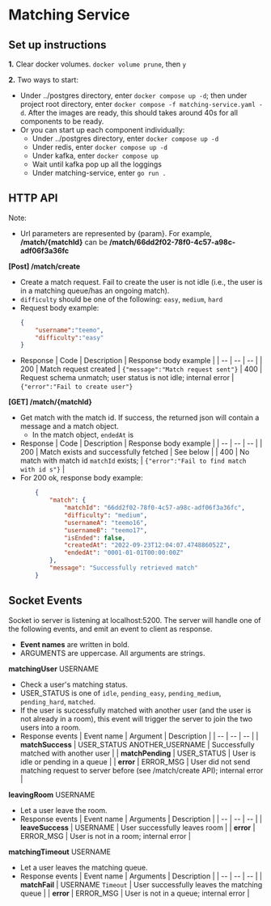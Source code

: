 # Matching Service

## Set up instructions

**1.** Clear docker volumes. `docker volume prune`, then `y`

**2.** Two ways to start:
- Under ../postgres directory, enter `docker compose up -d`; then under project root directory, enter `docker compose -f matching-service.yaml -d`. After the images are ready, this should takes around 40s for all components to be ready.
- Or you can start up each component individually:
    - Under ../postgres directory, enter `docker compose up -d`
    - Under redis, enter `docker compose up -d`
    - Under kafka, enter `docker compose up`
    - Wait until kafka pop up all the loggings
    - Under matching-service, enter `go run .`

## HTTP API

Note:
- Url parameters are represented by {param}. For example, **/match/{matchId}** can be **/match/66dd2f02-78f0-4c57-a98c-adf06f3a36fc**

**[Post] /match/create**
- Create a match request. Fail to create the user is not idle (i.e., the user is in a matching queue/has an ongoing match).
- `difficulty` should be one of the following: `easy`, `medium`, `hard`
- Request body example:
    ```json
    {
        "username":"teemo",
        "difficulty":"easy"
    }
    ```
- Response
    | Code | Description | Response body example |
    | -- | -- | -- |
    | 200 | Match request created | `{"message":"Match request sent"}`
    | 400 | Request schema unmatch; user status is not idle; internal error | `{"error":"Fail to create user"}`

**[GET] /match/{matchId}**
- Get match with the match id. If success, the returned json will contain a message and a match object.
    - In the match object, `endedAt` is 
- Response
    | Code | Description | Response body example |
    | -- | -- | -- |
    | 200 | Match exists and successfully fetched | See below |
    | 400 | No match with match id `matchId` exists; | `{"error":"Fail to find match with id s"}` |
- For 200 ok, response body example:
    ```json
        {
            "match": {
                "matchId": "66dd2f02-78f0-4c57-a98c-adf06f3a36fc",
                "difficulty": "medium",
                "usernameA": "teemo16",
                "usernameB": "teemo17",
                "isEnded": false,
                "createdAt": "2022-09-23T12:04:07.474886052Z",
                "endedAt": "0001-01-01T00:00:00Z"
            },
            "message": "Successfully retrieved match"
        }
    ```

## Socket Events

Socket io server is listening at localhost:5200. The server will handle one of the following events, and emit an event to client as response.
- **Event names** are written in bold.
- ARGUMENTS are uppercase. All arguments are strings.

**matchingUser** USERNAME
- Check a user's matching status. 
- USER_STATUS is one of `idle`, `pending_easy`, `pending_medium`, `pending_hard`, `matched`.
- If the user is successfully matched with another user (and the user is not already in a room), this event will trigger the server to join the two users into a room.
- Response events
    | Event name | Argument | Description |
    | -- | -- | -- | 
    | **matchSuccess** | USER_STATUS ANOTHER_USERNAME | Successfully matched with another user |
    | **matchPending** | USER_STATUS | User is idle or pending in a queue |
    | **error** | ERROR_MSG | User did not send matching request to server before (see /match/create API); internal error |

**leavingRoom** USERNAME
- Let a user leave the room.
- Response events
    | Event name | Arguments | Description |
    | -- | -- | -- | 
    | **leaveSuccess** | USERNAME | User successfully leaves room |
    | **error** | ERROR_MSG | User is not in a room; internal error |

**matchingTimeout** USERNAME
- Let a user leaves the matching queue.
- Response events
    | Event name | Arguments | Description |
    | -- | -- | -- | 
    | **matchFail** | USERNAME `Timeout` | User successfully leaves the matching queue |
    | **error** | ERROR_MSG | User is not in a queue; internal error |